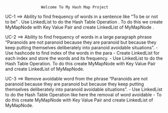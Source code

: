 					Welcome To My Hash Map Project

UC-1 ==> Ability to find frequency of words in a sentence like “To be or not to be” .
	 Use LinkedList to do the Hash Table Operation .
	 To do this we create MyMapNode with Key Value Pair and create LinkedList of MyMapNode .

UC-2 ==> Ability to find frequency of words in a large
	paragraph phrase “Paranoids are not paranoid because they are paranoid but
	because they keep putting themselves deliberately into paranoid avoidable situations”.
	- Use hashcode to find index of the words in the para
	- Create LinkedList for each index and store the words and its frequency. 
	- Use LinkedList to do the Hash Table Operation.
	To do this create MyMapNode with Key Value Pair and create LinkedList of MyMapNode.

UC-3 ==> Remove avoidable word from the
	phrase “Paranoids are not paranoid because they are paranoid but
	because they keep putting themselves deliberately into paranoid avoidable situations”.
	- Use LinkedList to do the Hash Table Operation like here the removal of word avoidable
	- To do this create MyMapNode with Key Value Pair and create LinkedList of MyMapNode.
